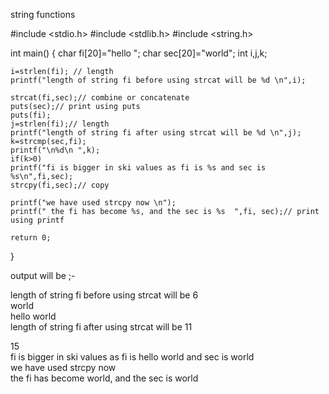 string functions 

#include <stdio.h>
#include <stdlib.h>
#include <string.h>

int main()
{
    char fi[20]="hello ";
    char sec[20]="world";
    int i,j,k;
   
    i=strlen(fi); // length 
    printf("length of string fi before using strcat will be %d \n",i);
     
    strcat(fi,sec);// combine or concatenate
    puts(sec);// print using puts 
    puts(fi);
    j=strlen(fi);// length 
    printf("length of string fi after using strcat will be %d \n",j);
    k=strcmp(sec,fi);
    printf("\n%d\n ",k);
    if(k>0)
    printf("fi is bigger in ski values as fi is %s and sec is %s\n",fi,sec);
    strcpy(fi,sec);// copy 
    
    printf("we have used strcpy now \n");
    printf(" the fi has become %s, and the sec is %s  ",fi, sec);// print using printf

    return 0;
}



output will be ;-

length of string fi before using strcat will be 6                                                                                                                                  
                                                 world                                                                                                                             
hello world                                                                                                                                                                        
length of string fi after using strcat will be 11                                                                                                                                  
                                                                                                                                                                                   
15                                                                                                                                                                                 
 fi is bigger in ski values as fi is hello world and sec is world                                                                                                                                
we have used strcpy now                                                                                                                                                            
 the fi has become world, and the sec is world
